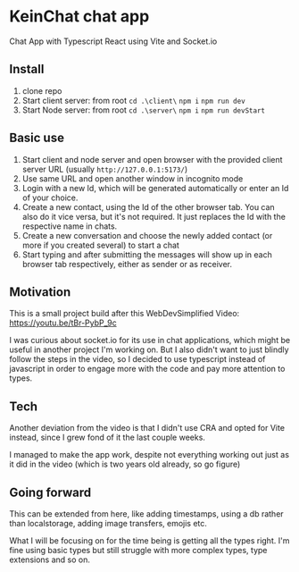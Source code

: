 # KeinChat chat app
 Chat App with Typescript React using Vite and Socket.io
 
 ## Install
 
1. clone repo
2. Start client server:
 from root `cd .\client\`
 `npm i`
 `npm run dev`
3. Start Node server:
 from root `cd .\server\`
 `npm i`
 `npm run devStart`
 
 ## Basic use
 1. Start client and node server and open browser with the provided client server URL (usually `http://127.0.0.1:5173/`)
 2. Use same URL and open another window in incognito mode
 3. Login with a new Id, which will be generated automatically or enter an Id of your choice.
 4. Create a new contact, using the Id of the other browser tab. You can also do it vice versa, but it's not required. It just replaces the Id with the respective name in chats.
 5. Create a new conversation and choose the newly added contact (or more if you created several) to start a chat
 6. Start typing and after submitting the messages will show up in each browser tab respectively, either as sender or as receiver.

 ## Motivation

This is a small project build after this WebDevSimplified Video: https://youtu.be/tBr-PybP_9c

I was curious about socket.io for its use in chat applications, which might be useful in another project I'm working on.
But I also didn't want to just blindly follow the steps in the video, so I decided to use typescript instead of javascript in order to engage more with the code and pay more attention to types.

## Tech

Another deviation from the video is that I didn't use CRA and opted for Vite instead, since I grew fond of it the last couple weeks.

I managed to make the app work, despite not everything working out just as it did in the video (which is two years old already, so go figure)

## Going forward

This can be extended from here, like adding timestamps, using a db rather than localstorage, adding image transfers, emojis etc.

What I will be focusing on for the time being is getting all the types right. I'm fine using basic types but still struggle with more complex types, type extensions and so on. 
